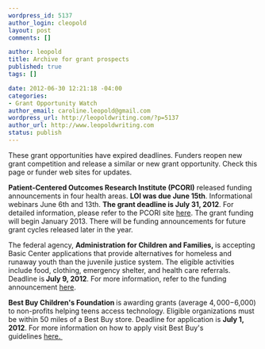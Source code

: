 ```yaml
--- 
wordpress_id: 5137
author_login: cleopold
layout: post
comments: []

author: leopold
title: Archive for grant prospects
published: true
tags: []

date: 2012-06-30 12:21:18 -04:00
categories: 
- Grant Opportunity Watch
author_email: caroline.leopold@gmail.com
wordpress_url: http://leopoldwriting.com/?p=5137
author_url: http://www.leopoldwriting.com
status: publish
---
```

These grant opportunities have expired deadlines. Funders reopen new grant competition and release a similar or new grant opportunity. Check this page or funder web sites for updates.

<strong>Patient-Centered Outcomes Research Institute (PCORI)</strong> released funding announcements in four health areas. <strong>LOI was due June 15th</strong>. Informational webinars June 6th and 13th. <strong>The grant deadline is July 31, 2012</strong>. For detailed information, please refer to the PCORI site <a title="PCORI announces first round of grant opportunities" href="http://www.pcori.org/funding-opportunities/funding-announcements/" target="_blank">here</a>. The grant funding will begin January 2013. There will be funding announcements for future grant cycles released later in the year.

The federal agency, <strong>Administration for Children and Families, </strong>is accepting Basic Center applications that provide alternatives for homeless and runaway youth than the juvenile justice system. The eligible activities include food, clothing, emergency shelter, and health care referrals. Deadline is<strong> July 9, 2012</strong>. For more information, refer to the funding announcement <a title="ACF homeless youth grant" href="http://www.acf.hhs.gov/grants/open/foa/view/HHS-2012-ACF-ACYF-CY-0303" target="_blank">here</a>.

<strong>Best Buy Children's Foundation </strong>is awarding grants (average $4,000-$6,000) to non-profits helping teens access technology. Eligible organizations must be within 50 miles of a Best Buy store. Deadline for application is <strong>July 1, 2012</strong>. For more information on how to apply visit Best Buy's guidelines <a href="http://www.bestbuy-communityrelations.com/community_grants.htm" target="_blank">here. </a>

